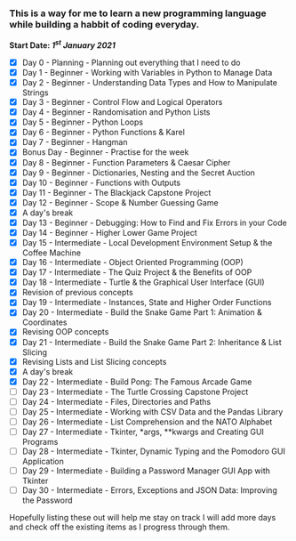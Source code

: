 ### This is a way for me to learn a new programming language while building a habbit of coding everyday.
**Start Date: *1<sup>st</sup> January 2021***
- [x] Day 0 - Planning - Planning out everything that I need to do
- [x] Day 1 - Beginner - Working with Variables in Python to Manage Data
- [x] Day 2 - Beginner - Understanding Data Types and How to Manipulate Strings
- [x] Day 3 - Beginner - Control Flow and Logical Operators
- [x] Day 4 - Beginner - Randomisation and Python Lists
- [x] Day 5 - Beginner - Python Loops
- [x] Day 6 - Beginner - Python Functions & Karel
- [x] Day 7 - Beginner - Hangman
- [x] Bonus Day - Beginner - Practise for the week
- [x] Day 8 - Beginner - Function Parameters & Caesar Cipher
- [x] Day 9 - Beginner - Dictionaries, Nesting and the Secret Auction
- [x] Day 10 - Beginner - Functions with Outputs
- [x] Day 11 - Beginner - The Blackjack Capstone Project
- [x] Day 12 - Beginner - Scope & Number Guessing Game
- [x] A day's break
- [x] Day 13 - Beginner - Debugging: How to Find and Fix Errors in your Code
- [x] Day 14 - Beginner - Higher Lower Game Project
- [x] Day 15 - Intermediate - Local Development Environment Setup & the Coffee Machine
- [x] Day 16 - Intermediate - Object Oriented Programming (OOP)
- [x] Day 17 - Intermediate - The Quiz Project & the Benefits of OOP
- [x] Day 18 - Intermediate - Turtle & the Graphical User Interface (GUI)
- [x] Revision of previous concepts
- [x] Day 19 - Intermediate - Instances, State and Higher Order Functions
- [x] Day 20 - Intermediate - Build the Snake Game Part 1: Animation & Coordinates
- [x] Revising OOP concepts
- [x] Day 21 - Intermediate - Build the Snake Game Part 2: Inheritance & List Slicing
- [x] Revising Lists and List Slicing concepts
- [x] A day's break
- [X] Day 22 - Intermediate - Build Pong: The Famous Arcade Game
- [ ] Day 23 - Intermediate - The Turtle Crossing Capstone Project
- [ ] Day 24 - Intermediate - Files, Directories and Paths
- [ ] Day 25 - Intermediate - Working with CSV Data and the Pandas Library
- [ ] Day 26 - Intermediate - List Comprehension and the NATO Alphabet
- [ ] Day 27 - Intermediate - Tkinter, *args, **kwargs and Creating GUI Programs
- [ ] Day 28 - Intermediate - Tkinter, Dynamic Typing and the Pomodoro GUI Application
- [ ] Day 29 - Intermediate - Building a Password Manager GUI App with Tkinter
- [ ] Day 30 - Intermediate - Errors, Exceptions and JSON Data: Improving the Password

Hopefully listing these out will help me stay on track I will add more days and check off the existing items as I progress through them.
